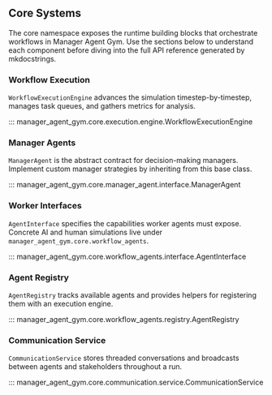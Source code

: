## Core Systems

The core namespace exposes the runtime building blocks that orchestrate workflows in
Manager Agent Gym. Use the sections below to understand each component before diving
into the full API reference generated by mkdocstrings.

### Workflow Execution

`WorkflowExecutionEngine` advances the simulation timestep-by-timestep, manages task
queues, and gathers metrics for analysis.

::: manager_agent_gym.core.execution.engine.WorkflowExecutionEngine

### Manager Agents

`ManagerAgent` is the abstract contract for decision-making managers. Implement custom
manager strategies by inheriting from this base class.

::: manager_agent_gym.core.manager_agent.interface.ManagerAgent

### Worker Interfaces

`AgentInterface` specifies the capabilities worker agents must expose. Concrete AI and
human simulations live under `manager_agent_gym.core.workflow_agents`.

::: manager_agent_gym.core.workflow_agents.interface.AgentInterface

### Agent Registry

`AgentRegistry` tracks available agents and provides helpers for registering them with
an execution engine.

::: manager_agent_gym.core.workflow_agents.registry.AgentRegistry

### Communication Service

`CommunicationService` stores threaded conversations and broadcasts between agents and
stakeholders throughout a run.

::: manager_agent_gym.core.communication.service.CommunicationService

